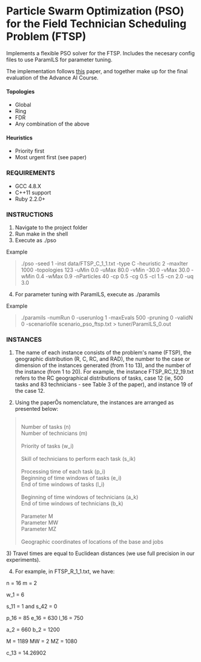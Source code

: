 # Particle Swarm Optimization (PSO) for the Field Technician Scheduling Problem (FTSP)
Implements a flexible PSO solver for the FTSP. Includes the necesary config files to use ParamILS for parameter tuning. 

The implementation follows [this](https://drive.google.com/open?id=0B8z7-_lhSCqvdmxFcU82cmpZTE0) paper, and together make up for the final evaluation of the Advance AI Course.

#### Topologies
- Global
- Ring
- FDR
- Any combination of the above

#### Heuristics
- Priority first
- Most urgent first
(see paper)

### REQUIREMENTS

- GCC 4.8.X
- C++11 support
- Ruby 2.2.0+

### INSTRUCTIONS

1) Navigate to the project folder
2) Run make in the shell
3) Execute as ./pso <params> 

Example 

>  ./pso -seed 1 -inst data/FTSP_C_1_1.txt -type C -heuristic 2 -maxIter 1000 -topologies 123 -uMin 0.0 -uMax 80.0 -vMin -30.0 -vMax 30.0 -wMin 0.4 -wMax 0.9 
>  -nParticles 40 -cp 0.5 -cg 0.5 -cl 1.5 -cn 2.0 -uq 3.0

4) For parameter tuning with ParamILS, execute as ./paramils <params>

Example

>  ./paramils -numRun 0 -userunlog 1 -maxEvals 500 -pruning 0 -validN 0 -scenariofile scenario_pso_ftsp.txt > tuner/ParamILS_0.out


### INSTANCES

1) The name of each instance consists of the problem's name (FTSP), the geographic distribution (R, C, RC, and RAD), the number to the case or dimension of the instances generated (from 1 to 13), and the number of the instance (from 1 to 20). 
For example, the instance FTSP_RC_12_19.txt refers to the RC geographical distributions of tasks, case 12 (ie, 500 tasks and 83 technicians - see Table 3 of the paper), and instance 19 of the case 12. 


2) Using the paperÕs nomenclature, the instances are arranged as presented below:
<blockquote><br>
Number of tasks (n)<br>
Number of technicians (m)<br><br>
Priority of tasks (w_i)<br><br>
Skill of technicians to perform each task (s_ik)<br><br>
Processing time of each task (p_i)<br>
Beginning of time windows of tasks (e_i)<br>
End of time windows of tasks (l_i)<br><br>
Beginning of time windows of technicians (a_k)<br>
End of time windows of technicians (b_k)<br><br>
Parameter M<br>
Parameter MW<br>
Parameter MZ<br><br>
Geographic coordinates of locations of the base and jobs<br>
</blockquote>
3) Travel times are equal to Euclidean distances (we use full precision in our experiments).

4) For example, in FTSP_R_1_1.txt, we have:

n = 16
m = 2

w_1 = 6

s_11 = 1 and s_42 = 0

p_16 = 85
e_16 = 630
l_16 = 750

a_2 = 660
b_2 = 1200

M = 1189
MW = 2
MZ = 1080

c_13 = 14.26902
